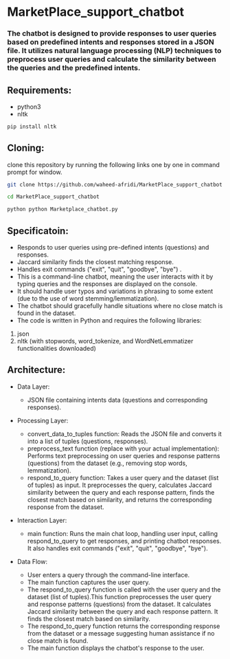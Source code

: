 # MarketPlace_support_chatbot
### The chatbot is designed to provide responses to user queries based on predefined intents and responses stored in a JSON file. It utilizes natural language processing (NLP) techniques to preprocess user queries and calculate the similarity between the queries and the predefined intents.

## Requirements:
- python3
- nltk 
```bash
pip install nltk
```

## Cloning:
clone this repository by running the following links one by one in command prompt for window.
```bash
git clone https://github.com/waheed-afridi/MarketPlace_support_chatbot
```
```bash
cd MarketPlace_support_chatbot
```
```bash
python python Marketplace_chatbot.py
```

## Specificatoin:
- Responds to user queries using pre-defined intents (questions) and responses.
- Jaccard similarity finds the closest matching response.
- Handles exit commands ("exit", "quit", "goodbye", "bye") .
- This is a command-line chatbot, meaning the user interacts with it by typing queries and the responses are displayed on the console.
- It should handle user typos and variations in phrasing to some extent (due to the use of word stemming/lemmatization).
- The chatbot should gracefully handle situations where no close match is found in the dataset.
- The code is written in Python and requires the following libraries:
1. json
2. nltk (with stopwords, word_tokenize, and WordNetLemmatizer functionalities downloaded)

## Architecture:
- Data Layer:
  - JSON file containing intents data (questions and corresponding responses).
- Processing Layer:
  - convert_data_to_tuples function: Reads the JSON file and converts it into a list of tuples (questions, responses).
  - preprocess_text function (replace with your actual implementation): Performs text preprocessing on user queries and response patterns (questions) from the dataset (e.g., removing stop words, lemmatization).
  - respond_to_query function: Takes a user query and the dataset (list of tuples) as input. It preprocesses the query, calculates Jaccard similarity between the query and each response pattern, finds the closest match based on similarity, and returns the corresponding response from the dataset.
 
- Interaction Layer:
  - main function: Runs the main chat loop, handling user input, calling respond_to_query to get responses, and printing chatbot responses. It also handles exit commands ("exit", "quit", "goodbye", "bye").

- Data Flow:
  - User enters a query through the command-line interface.
  - The main function captures the user query.
  - The respond_to_query function is called with the user query and the dataset (list of tuples).This function preprocesses the user query and response patterns (questions) from the dataset. It calculates Jaccard similarity between the query and each response pattern. It finds the closest match based on similarity.
  - The respond_to_query function returns the corresponding response from the dataset or a message suggesting human assistance if no close match is found.
  - The main function displays the chatbot's response to the user.
